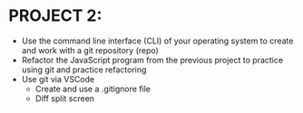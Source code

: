 # PROJECT 2:

- Use the command line interface (CLI) of your operating system to create and work with a git repository (repo)
- Refactor the JavaScript program from the previous project to practice using git and practice refactoring
- Use git via VSCode
  - Create and use a .gitignore file
  - Diff split screen
